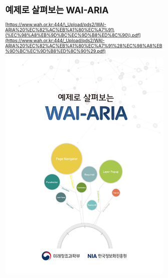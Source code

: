 # 예제로 살펴보는 WAI-ARIA

[https://www.wah.or.kr:444/\_Upload/pds2/WAI-ARIA%20%EC%82%AC%EB%A1%80%EC%A7%91\(%EC%98%A8%EB%9D%BC%EC%9D%B8%ED%8C%90\).pdf](https://www.wah.or.kr:444/_Upload/pds2/WAI-ARIA%20%EC%82%AC%EB%A1%80%EC%A7%91%28%EC%98%A8%EB%9D%BC%EC%9D%B8%ED%8C%90%29.pdf)

![](.gitbook/assets/image%20%2812%29.png)

